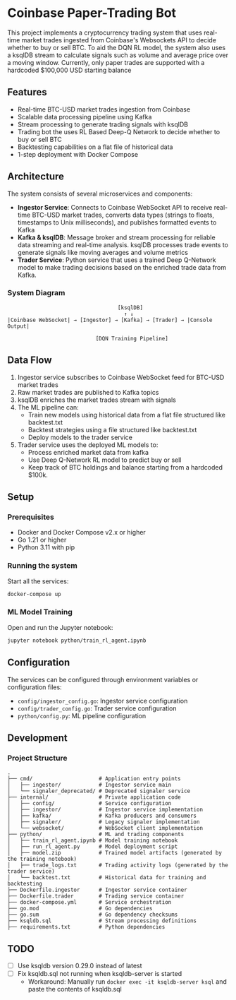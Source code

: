 # Coinbase Paper-Trading Bot

This project implements a cryptocurrency trading system that uses real-time market trades ingested from Coinbase's Websockets API to decide whether to buy or sell BTC. To aid the DQN RL model, the system also uses a ksqlDB stream to calculate signals such as volume and average price over a moving window. Currently, only paper trades are supported with a hardcoded $100,000 USD starting balance

## Features

- Real-time BTC-USD market trades ingestion from Coinbase
- Scalable data processing pipeline using Kafka
- Stream processing to generate trading signals with ksqlDB
- Trading bot the uses RL Based Deep-Q Network to decide whether to buy or sell BTC
- Backtesting capabilities on a flat file of historical data
- 1-step deployment with Docker Compose

## Architecture

The system consists of several microservices and components:

- **Ingestor Service**: Connects to Coinbase WebSocket API to receive real-time BTC-USD market trades, converts data types (strings to floats, timestamps to Unix milliseconds), and publishes formatted events to Kafka
- **Kafka & ksqlDB**: Message broker and stream processing for reliable data streaming and real-time analysis. ksqlDB processes trade events to generate signals like moving averages and volume metrics
- **Trader Service**: Python service that uses a trained Deep Q-Network model to make trading decisions based on the enriched trade data from Kafka. 

### System Diagram
```
                                   [ksqlDB]
                                     ↑ ↓ 
|Coinbase WebSocket| → [Ingestor] → [Kafka] → [Trader] → |Console Output|

                            [DQN Training Pipeline] 
```

## Data Flow

1. Ingestor service subscribes to Coinbase WebSocket feed for BTC-USD market trades
2. Raw market trades are published to Kafka topics
3. ksqlDB enriches the market trades stream with signals
4. The ML pipeline can:
   - Train new models using historical data from a flat file structured like backtest.txt
   - Backtest strategies using a file structured like backtest.txt
   - Deploy models to the trader service
5. Trader service uses the deployed ML models to:
   - Process enriched market data from kafka
   - Use Deep Q-Network RL model to predict buy or sell
   - Keep track of BTC holdings and balance starting from a hardcoded $100k.

## Setup

### Prerequisites

- Docker and Docker Compose v2.x or higher
- Go 1.21 or higher
- Python 3.11 with pip

### Running the system

Start all the services:
```bash
docker-compose up
```

### ML Model Training

Open and run the Jupyter notebook:
```bash
jupyter notebook python/train_rl_agent.ipynb
```

## Configuration

The services can be configured through environment variables or configuration files:

- `config/ingestor_config.go`: Ingestor service configuration
- `config/trader_config.go`: Trader service configuration
- `python/config.py`: ML pipeline configuration

## Development

### Project Structure
```
.
├── cmd/                     # Application entry points
│   ├── ingestor/            # Ingestor service main
│   └── signaler_deprecated/ # Deprecated signaler service
├── internal/                # Private application code
│   ├── config/              # Service configuration
│   ├── ingestor/            # Ingestor service implementation
│   ├── kafka/               # Kafka producers and consumers
│   ├── signaler/            # Legacy signaler implementation
│   └── websocket/           # WebSocket client implementation
├── python/                  # ML and trading components
│   ├── train_rl_agent.ipynb # Model training notebook
│   ├── run_rl_agent.py      # Model deployment script
│   ├── model.zip            # Trained model artifacts (generated by the training notebook)
│   ├── trade_logs.txt       # Trading activity logs (generated by the trader service)
│   └── backtest.txt         # Historical data for training and backtesting
├── Dockerfile.ingestor      # Ingestor service container
├── Dockerfile.trader        # Trading service container
├── docker-compose.yml       # Service orchestration
├── go.mod                   # Go dependencies
├── go.sum                   # Go dependency checksums
├── ksqldb.sql               # Stream processing definitions
├── requirements.txt         # Python dependencies
```

## TODO

- [ ] Use ksqldb version 0.29.0 instead of latest
- [ ] Fix ksqldb.sql not running when ksqldb-server is started
  - Workaround: Manually run `docker exec -it ksqldb-server ksql` and paste the contents of ksqldb.sql




